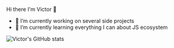 Hi there I'm Victor 👋

- 🔭 I’m currently working on several side projects 
- 🌱 I’m currently learning everything I can about JS ecosystem



![Victor's GitHub stats](https://github-readme-stats.vercel.app/api?username=VictorPolouchine&count_private=true&show_icons=true&theme=highcontrast)


